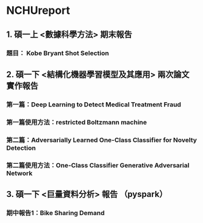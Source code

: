 # NCHUreport

## 1. 碩一上 <數據科學方法> 期末報吿
### 題目： Kobe Bryant Shot Selection


## 2. 碩一下 <結構化機器學習模型及其應用> 兩次論文實作報告
### 第一篇：Deep Learning to Detect Medical Treatment Fraud
### 第一篇使用方法：restricted Boltzmann machine
### 第二篇：Adversarially Learned One-Class Classifier for Novelty Detection
### 第二篇使用方法：One-Class Classifier Generative Adversarial Network


## 3. 碩一下 <巨量資料分析> 報告 （pyspark）
### 期中報告1：Bike Sharing Demand

